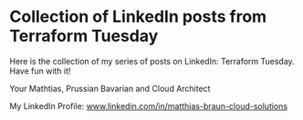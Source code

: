 # Collection of LinkedIn posts from Terraform Tuesday

Here is the collection of my series of posts on LinkedIn: Terraform Tuesday.
Have fun with it!

Your Mathtias, Prussian Bavarian and Cloud Architect

My LinkedIn Profile: www.linkedin.com/in/matthias-braun-cloud-solutions
